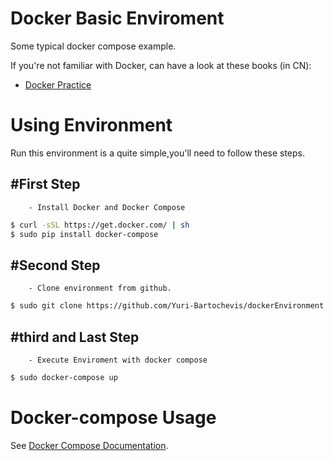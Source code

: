 
Docker Basic Enviroment
===
Some typical docker compose example.

If you're not familiar with Docker, can have a look at these books (in CN):

* [Docker Practice](https://github.com/yeasy/docker_practice)

# Using Environment
Run this environment is a quite simple,you'll need to follow these steps.

## #First Step
        - Install Docker and Docker Compose

```bash
$ curl -sSL https://get.docker.com/ | sh
$ sudo pip install docker-compose
```

## #Second Step
        - Clone environment from github.

```bash
$ sudo git clone https://github.com/Yuri-Bartochevis/dockerEnvironment.git
```

## #third and Last Step
        - Execute Enviroment with docker compose

```bash
$ sudo docker-compose up
```

# Docker-compose Usage
See [Docker Compose Documentation](https://docs.docker.com/compose/).
